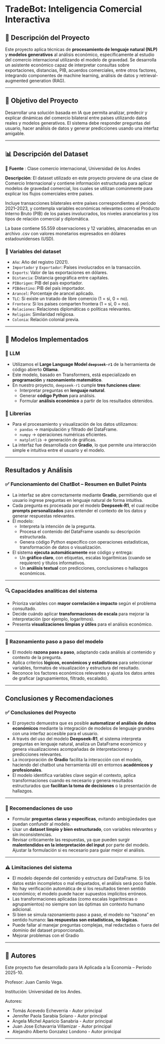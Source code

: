 # TradeBot: Inteligencia Comercial Interactiva

## 📌 Descripción del Proyecto

Este proyecto aplica técnicas de **procesamiento de lenguaje natural (NLP)** y **modelos generativos** al análisis económico, específicamente al estudio del comercio internacional utilizando el modelo de gravedad. Se desarrolla un asistente económico capaz de interpretar consultas sobre exportaciones, distancias, PIB, acuerdos comerciales, entre otros factores, integrando componentes de machine learning, análisis de datos y retrieval-augmented generation (RAG).

---

## 🎯 Objetivo del Proyecto

Desarrollar una solución basada en IA que permita analizar, predecir y explicar dinámicas del comercio bilateral entre países utilizando datos reales y modelos generativos. El sistema debe responder preguntas del usuario, hacer análisis de datos y generar predicciones usando una interfaz amigable.

---

## 📊 Descripción del Dataset

🔗 **Fuente** :  Clase comercio internacional, Universidad de los Andes


**Descripción**: El dataset utilizado en este proyecto proviene de una clase de Comercio Internacional y contiene información estructurada para aplicar modelos de gravedad comercial, los cuales se utilizan comúnmente para explicar los flujos comerciales entre países.

Incluye transacciones bilaterales entre países correspondientes al período 2021–2023, y contempla variables económicas relevantes como el Producto Interno Bruto (PIB) de los países involucrados, los niveles arancelarios y los tipos de relación comercial y diplomática.

La base contiene 55.559 observaciones y 12 variables, almacenadas en un archivo .csv con valores monetarios expresados en dólares estadounidenses (USD).
 
### 📌 Variables del dataset

- `Año`: Año del registro (2021).
- `Importador` y `Exportador`: Países involucrados en la transacción.
- `Exports`: Valor de las exportaciones en dólares.
- `Distancia`: Distancia geográfica entre capitales.
- `PIBorigen`: PIB del país exportador.
- `PIBdestino`: PIB del país importador.
- `Arancel`: Porcentaje de arancel aplicado.
- `TLC`: Si existe un tratado de libre comercio (1 = sí, 0 = no).
- `Frontera`: Si los países comparten frontera (1 = sí, 0 = no).
- `Relaciones`: Relaciones diplomáticas o políticas relevantes.
- `Religión`: Similaridad religiosa.
- `Colonia`: Relación colonial previa.

---

## 🚀 Modelos Implementados

### 🤖 LLM
- Utilizamos el **Large Language Model `deepseek-r1`** de la herramienta de código abierto **Ollama**.
- Este modelo, basado en Transformers, está especializado en **programación** y **razonamiento matemático**.
- En nuestro proyecto, `deepseek-r1` cumple **tres funciones clave**:
  - Interpretar preguntas en **lenguaje natural**.
  - Generar **código Python** para análisis.
  - Formular **análisis económico** a partir de los resultados obtenidos.

### 🧰 Librerías
- Para el procesamiento y visualización de los datos utilizamos:
  - `pandas` → manipulación y filtrado del DataFrame.
  - `numpy` → operaciones numéricas eficientes.
  - `matplotlib` → generación de gráficas.
- La interfaz fue desarrollada con **Gradio**, lo que permite una interacción simple e intuitiva entre el usuario y el modelo.

---

## Resultados y Análisis
### ✅ Funcionamiento del ChatBot – Resumen en Bullet Points

- La interfaz se abre correctamente mediante **Gradio**, permitiendo que el usuario ingrese preguntas en lenguaje natural de forma intuitiva.
- Cada pregunta es procesada por el modelo **Deepseek-R1**, el cual recibe **prompts personalizados** para entender el contexto de los datos y generar respuestas relevantes.
- El modelo:
  - Interpreta la intención de la pregunta.
  - Procesa el contenido del DataFrame usando su descripción estructurada.
  - Genera código Python específico con operaciones estadísticas, transformación de datos o visualización.
- El sistema **ejecuta automáticamente** ese código y entrega:
  - Un **gráfico claro**, con etiquetas, escalas logarítmicas (cuando se requieren) y títulos informativos.
  - Un **análisis textual** con predicciones, conclusiones o hallazgos económicos.

---

### 🔍 Capacidades analíticas del sistema

- Prioriza variables con **mayor correlación o impacto** según el problema consultado.
- Decide cuándo aplicar **transformaciones de escala** para mejorar la interpretación (por ejemplo, logaritmos).
- Presenta **visualizaciones limpias y útiles** para el análisis económico.

---

### 🧠 Razonamiento paso a paso del modelo

- El modelo **razona paso a paso**, adaptando cada análisis al contenido y contexto de la pregunta.
- Aplica criterios **lógicos, económicos y estadísticos** para seleccionar variables, formatos de visualización y estructura del resultado.
- Reconoce los factores económicos relevantes y ajusta los datos antes de graficar (agrupamientos, filtrado, escalado).

---

## Conclusiones y Recomendaciones
### ✅ Conclusiones del Proyecto

- El proyecto demuestra que es posible **automatizar el análisis de datos económicos** mediante la integración de modelos de lenguaje grandes con una interfaz accesible para el usuario.
- A través del uso del modelo **Deepseek-R1**, el sistema interpreta preguntas en lenguaje natural, analiza un DataFrame económico y genera visualizaciones acompañadas de interpretaciones y predicciones relevantes.
- La incorporación de **Gradio** facilita la interacción con el modelo, haciendo del chatbot una herramienta útil en entornos **académicos y profesionales**.
- El modelo identifica variables clave según el contexto, aplica transformaciones cuando es necesario y genera resultados estructurados que **facilitan la toma de decisiones** o la presentación de hallazgos.

---

### 🧭 Recomendaciones de uso

- Formular **preguntas claras y específicas**, evitando ambigüedades que puedan confundir al modelo.
- Usar un **dataset limpio y bien estructurado**, con variables relevantes y sin inconsistencias.
- Revisar críticamente las respuestas, ya que pueden surgir **malentendidos en la interpretación del input** por parte del modelo. Ajustar la formulación si es necesario para guiar mejor el análisis.

---

### ⚠️ Limitaciones del sistema

- El modelo depende del contenido y estructura del DataFrame. Si los datos están incompletos o mal etiquetados, el análisis será poco fiable.
- No hay verificación automática de si los resultados tienen sentido económico; el modelo puede hacer supuestos implícitos erróneos.
- Las transformaciones aplicadas (como escalas logarítmicas o agrupamientos) no siempre son las óptimas sin contexto humano adicional.
- Si bien se simula razonamiento paso a paso, el modelo no “razona” en sentido humano: **las respuestas son estadísticas, no lógicas.**
- Puede fallar al manejar preguntas complejas, mal redactadas o fuera del dominio del dataset proporcionado.
- Mejorar problemas con el Gradio



---

## 👥 Autores

Este proyecto fue desarrollado para IA Aplicada a la Economía – Período 2025-10.

Profesor: Juan Camilo Vega.

Institución: Universidad de los Andes.

Autores:

- Tomás Acevedo Echeverria - Autor principal
- Jennifer Paola Sarabia Solano - Autor principal
- Angela Michel Aparicio Sanabria - Autor principal
- Juan Jose Echavarria Villamizar - Autor principal
- Alejandro Alberto Gonzalez Londono - Autor principal

---


